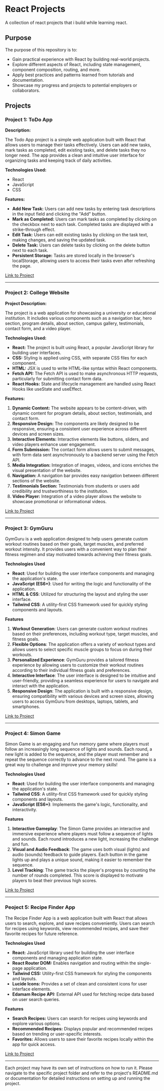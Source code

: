 # React Projects

A collection of react projects that i build while learning react.

## Purpose

The purpose of this repository is to:

- Gain practical experience with React by building real-world projects.
- Explore different aspects of React, including state management, component composition, routing, and more.
- Apply best practices and patterns learned from tutorials and documentation.
- Showcase my progress and projects to potential employers or collaborators.

## Projects

### Project 1: ToDo App

**Description:**

The Todo App project is a simple web application built with React that allows users to manage their tasks effectively. Users can add new tasks, mark tasks as completed, edit existing tasks, and delete tasks they no longer need. The app provides a clean and intuitive user interface for organizing tasks and keeping track of daily activities.

**Technologies Used:**

- React
- JavaScript
- CSS

**Features:**

- **Add New Task:** Users can add new tasks by entering task descriptions in the input field and clicking the "Add" button.
- **Mark as Completed:** Users can mark tasks as completed by clicking on the checkbox next to each task. Completed tasks are displayed with a strike-through effect.
- **Edit Task:** Users can edit existing tasks by clicking on the task text, making changes, and saving the updated task.
- **Delete Task:** Users can delete tasks by clicking on the delete button next to each task.
- **Persistent Storage:** Tasks are stored locally in the browser's localStorage, allowing users to access their tasks even after refreshing the page.

[Link to Project](https://github.com/ishwar-ikm/React-Projects/tree/main/1.%20ToDo)

---

### Project 2: College Website

**Project Description:**

The project is a web application for showcasing a university or educational institution. It includes various components such as a navigation bar, hero section, program details, about section, campus gallery, testimonials, contact form, and a video player.

**Technologies Used:**

- **React:** The project is built using React, a popular JavaScript library for building user interfaces.
- **CSS:** Styling is applied using CSS, with separate CSS files for each component.
- **HTML:** JSX is used to write HTML-like syntax within React components.
- **Fetch API:** The Fetch API is used to make asynchronous HTTP requests, particularly for submitting contact form data.
- **React Hooks:** State and lifecycle management are handled using React Hooks like useState and useEffect.

**Features:**

1. **Dynamic Content:** The website appears to be content-driven, with dynamic content for program details, about section, testimonials, and contact form.
2. **Responsive Design:** The components are likely designed to be responsive, ensuring a consistent user experience across different devices and screen sizes.
3. **Interactive Elements:** Interactive elements like buttons, sliders, and video players enhance user engagement.
4. **Form Submission:** The contact form allows users to submit messages, with form data sent asynchronously to a backend server using the Fetch API.
5. **Media Integration:** Integration of images, videos, and icons enriches the visual presentation of the website.
6. **Navigation:** A navigation bar provides easy navigation between different sections of the website.
7. **Testimonials Section:** Testimonials from students or users add credibility and trustworthiness to the institution.
8. **Video Player:** Integration of a video player allows the website to showcase promotional or informational videos.

[Link to Project](https://github.com/ishwar-ikm/React-Projects/tree/main/2.%20College%20Website)

---

### Project 3: GymGuru

GymGuru is a web application designed to help users generate custom workout routines based on their goals, target muscles, and preferred workout intensity. It provides users with a convenient way to plan their fitness regimen and stay motivated towards achieving their fitness goals.

**Technologies Used**
- **React**: Used for building the user interface components and managing the application's state.
- **JavaScript (ES6+)**: Used for writing the logic and functionality of the application.
- **HTML & CSS**: Utilized for structuring the layout and styling the user interface.
- **Tailwind CSS**: A utility-first CSS framework used for quickly styling components and layouts.

**Features**
1. **Workout Generation**: Users can generate custom workout routines based on their preferences, including workout type, target muscles, and fitness goals.
2. **Flexible Options**: The application offers a variety of workout types and allows users to select specific muscle groups to focus on during their workouts.
3. **Personalized Experience**: GymGuru provides a tailored fitness experience by allowing users to customize their workout routines according to their individual fitness goals and preferences.
4. **Interactive Interface**: The user interface is designed to be intuitive and user-friendly, providing a seamless experience for users to navigate and interact with the application.
5. **Responsive Design**: The application is built with a responsive design, ensuring compatibility with various devices and screen sizes, allowing users to access GymGuru from desktops, laptops, tablets, and smartphones.

[Link to Project](https://github.com/ishwar-ikm/React-Projects/tree/main/3.%20Gym%20App)

---

### Project 4: Simon Game

Simon Game is an engaging and fun memory game where players must follow an increasingly long sequence of lights and sounds. Each round, a new light is added to the sequence, and the player must remember and repeat the sequence correctly to advance to the next round. The game is a great way to challenge and improve your memory skills!

**Technologies Used**
- **React**: Used for building the user interface components and managing the application's state.
- **Tailwind CSS**: A utility-first CSS framework used for quickly styling components and layouts.
- **JavaScript (ES6+)**: Implements the game's logic, functionality, and interactivity.

**Features**
1. **Interactive Gameplay**: The Simon Game provides an interactive and immersive experience where players must follow a sequence of lights and sounds. Each round introduces a new light, increasing the challenge and fun.
2. **Visual and Audio Feedback**: The game uses both visual (lights) and audio (sounds) feedback to guide players. Each button in the game lights up and plays a unique sound, making it easier to remember the sequence.
3. **Level Tracking**: The game tracks the player's progress by counting the number of rounds completed. This score is displayed to motivate players to beat their previous high scores.

[Link to Project](https://github.com/ishwar-ikm/React-Projects/tree/main/4.%20Simon%20Game)

---


### Peoject 5: Recipe Finder App

The Recipe Finder App is a web application built with React that allows users to search, explore, and save recipes conveniently. Users can search for recipes using keywords, view recommended recipes, and save their favorite recipes for future reference.

**Technologies Used**
- **React:** JavaScript library used for building the user interface components and managing application state.
- **React Router DOM:** Enables navigation and routing within the single-page application.
- **Tailwind CSS:** Utility-first CSS framework for styling the components and layouts.
- **Lucide Icons:** Provides a set of clean and consistent icons for user interface elements.
- **Edamam Recipe API:** External API used for fetching recipe data based on user search queries.
  

**Features**
- **Search Recipes:** Users can search for recipes using keywords and explore various options.
- **Recommended Recipes:** Displays popular and recommended recipes based on trending or user-specific interests.
- **Favorites:** Allows users to save their favorite recipes locally within the app for quick access.


[Link to Project](https://github.com/ishwar-ikm/React-Projects/tree/main/5.%20Recipe%20Finder)

---

Each project may have its own set of instructions on how to run it. Please navigate to the specific project folder and refer to the project's README.md or documentation for detailed instructions on setting up and running the project.

